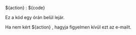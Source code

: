 ${action} : ${code}

Ez a kód egy órán belül lejár.

Ha nem kért ${action} , hagyja figyelmen kívül ezt az e-mailt.
